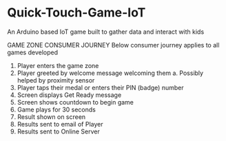 # Quick-Touch-Game-IoT
An Arduino based IoT game built to gather data and interact with kids

GAME ZONE CONSUMER JOURNEY
Below consumer journey applies to all games developed

1. Player enters the game zone
2. Player greeted by welcome message welcoming them
a. Possibly helped by proximity sensor
3. Player taps their medal or enters their PIN (badge) number
4. Screen displays Get Ready message
5. Screen shows countdown to begin game
6. Game plays for 30 seconds
7. Result shown on screen
8. Results sent to email of Player
9. Results sent to Online Server
